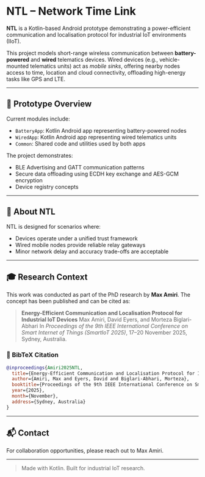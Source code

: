 # NTL – Network Time Link

**NTL** is a Kotlin-based Android prototype demonstrating a power-efficient communication and localisation protocol for industrial IoT environments (IIoT).

This project models short-range wireless communication between **battery-powered** and **wired** telematics devices.
Wired devices (e.g., vehicle-mounted telematics units) act as *mobile sinks*, offering nearby nodes access to time, location and cloud connectivity, offloading high-energy tasks like GPS and LTE.

---

## 🧪 Prototype Overview

Current modules include:
- `BatteryApp`: Kotlin Android app representing battery-powered nodes
- `WiredApp`: Kotlin Android app representing wired telematics units
- `Common`: Shared code and utilities used by both apps

The project demonstrates:
- BLE Advertising and GATT communication patterns
- Secure data offloading using ECDH key exchange and AES-GCM encryption
- Device registry concepts

---

## 📘 About NTL

NTL is designed for scenarios where:
- Devices operate under a unified trust framework
- Wired mobile nodes provide reliable relay gateways
- Minor network delay and accuracy trade-offs are acceptable

---

## 🎓 Research Context

This work was conducted as part of the PhD research by **Max Amiri**.
The concept has been published and can be cited as:

> **Energy-Efficient Communication and Localisation Protocol for Industrial IoT Devices**
> Max Amiri, David Eyers, and Morteza Biglari-Abhari
> In *Proceedings of the 9th IEEE International Conference on Smart Internet of Things (SmartIoT 2025)*,
> 17–20 November 2025, Sydney, Australia.

### 📑 BibTeX Citation

```bibtex
@inproceedings{Amiri2025NTL,
  title={Energy-Efficient Communication and Localisation Protocol for Industrial IoT Devices},
  author={Amiri, Max and Eyers, David and Biglari-Abhari, Morteza},
  booktitle={Proceedings of the 9th IEEE International Conference on Smart Internet of Things (SmartIoT)},
  year={2025},
  month={November},
  address={Sydney, Australia}
}
```

---

## 📬 Contact

For collaboration opportunities, please reach out to Max Amiri.

---

> Made with Kotlin. Built for industrial IoT research.